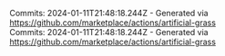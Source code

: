 Commits: 2024-01-11T21:48:18.244Z - Generated via https://github.com/marketplace/actions/artificial-grass
<br>
Commits: 2024-01-11T21:48:18.244Z - Generated via https://github.com/marketplace/actions/artificial-grass
<br>

